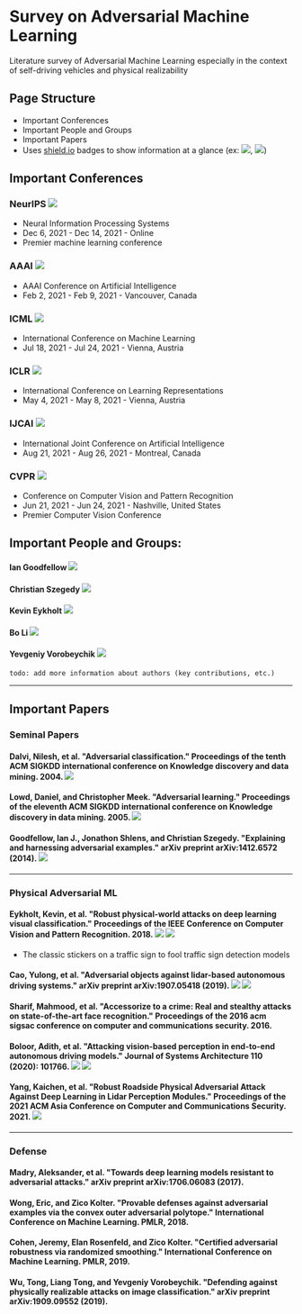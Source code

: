 # Survey on Adversarial Machine Learning

Literature survey of Adversarial Machine Learning especially in the context of self-driving vehicles and physical realizability

## Page Structure
- Important Conferences
- Important People and Groups
- Important Papers
- Uses [shield.io](https://shields.io/) badges to show information at a glance (ex: ![](https://img.shields.io/badge/impact--factor-33.49-purple), ![](https://img.shields.io/badge/sensor-camera-orange.svg))

## Important Conferences

### NeurIPS  ![](https://img.shields.io/badge/impact--factor-33.49-purple)
- Neural Information Processing Systems
- Dec 6, 2021 - Dec 14, 2021 - Online
- Premier machine learning conference

### AAAI  ![](https://img.shields.io/badge/impact--factor-25.57-purple)
- AAAI Conference on Artificial Intelligence
- Feb 2, 2021 - Feb 9, 2021 - Vancouver, Canada

### ICML  ![](https://img.shields.io/badge/impact--factor-18.48-purple)
- International Conference on Machine Learning
- Jul 18, 2021 - Jul 24, 2021 - Vienna, Austria

### ICLR  ![](https://img.shields.io/badge/impact--factor-11.38-purple)
- International Conference on Learning Representations 
- May 4, 2021 - May 8, 2021 - Vienna, Austria

### IJCAI  ![](https://img.shields.io/badge/impact--factor-11.71-purple)
- International Joint Conference on Artificial Intelligence
- Aug 21, 2021 - Aug 26, 2021 - Montreal, Canada

### CVPR  ![](https://img.shields.io/badge/impact--factor-51.98-purple)
- Conference on Computer Vision and Pattern Recognition 
- Jun 21, 2021 - Jun 24, 2021 - Nashville, United States
- Premier Computer Vision Conference

## Important People and Groups:

#### Ian Goodfellow [![](https://img.shields.io/badge/h--index-71-blue.svg)](https://scholar.google.com/citations?hl=en&user=iYN86KEAAAAJ)
#### Christian Szegedy [![](https://img.shields.io/badge/h--index-23-blue.svg)](https://scholar.google.com/citations?hl=en&user=3QeF7mAAAAAJ)
#### Kevin Eykholt [![](https://img.shields.io/badge/h--index-6-blue.svg)](https://scholar.google.com/citations?hl=en&user=f_LN0jUAAAAJ)
#### Bo Li [![](https://img.shields.io/badge/h--index-40-blue.svg)](https://scholar.google.com/citations?user=K8vJkTcAAAAJ&hl=en&oi=sra)
#### Yevgeniy Vorobeychik [![](https://img.shields.io/badge/h--index-36-blue.svg)](https://scholar.google.com/citations?hl=en&user=ptI-HHkAAAAJ)

```
todo: add more information about authors (key contributions, etc.)
```
---

## Important Papers

### Seminal Papers

#### Dalvi, Nilesh, et al. "Adversarial classification." Proceedings of the tenth ACM SIGKDD international conference on Knowledge discovery and data mining. 2004. ![](https://img.shields.io/badge/type-theory-brightgreen.svg) 
#### Lowd, Daniel, and Christopher Meek. "Adversarial learning." Proceedings of the eleventh ACM SIGKDD international conference on Knowledge discovery in data mining. 2005. ![](https://img.shields.io/badge/type-theory-brightgreen.svg) 
#### Goodfellow, Ian J., Jonathon Shlens, and Christian Szegedy. "Explaining and harnessing adversarial examples." arXiv preprint arXiv:1412.6572 (2014). ![](https://img.shields.io/badge/type-digital-brightgreen.svg) 

---
### Physical Adversarial ML
#### Eykholt, Kevin, et al. "Robust physical-world attacks on deep learning visual classification." Proceedings of the IEEE Conference on Computer Vision and Pattern Recognition. 2018. ![](https://img.shields.io/badge/type-physical-brightgreen.svg) ![](https://img.shields.io/badge/sensor-camera-orange.svg)
- The classic stickers on a traffic sign to fool traffic sign detection models
#### Cao, Yulong, et al. "Adversarial objects against lidar-based autonomous driving systems." arXiv preprint arXiv:1907.05418 (2019). ![](https://img.shields.io/badge/type-physical-brightgreen.svg) ![](https://img.shields.io/badge/sensor-LiDAR-orange.svg)
#### Sharif, Mahmood, et al. "Accessorize to a crime: Real and stealthy attacks on state-of-the-art face recognition." Proceedings of the 2016 acm sigsac conference on computer and communications security. 2016.
#### Boloor, Adith, et al. "Attacking vision-based perception in end-to-end autonomous driving models." Journal of Systems Architecture 110 (2020): 101766. ![](https://img.shields.io/badge/type-simulated-brightgreen.svg) ![](https://img.shields.io/badge/sensor-camera-orange.svg)
#### Yang, Kaichen, et al. "Robust Roadside Physical Adversarial Attack Against Deep Learning in Lidar Perception Modules." Proceedings of the 2021 ACM Asia Conference on Computer and Communications Security. 2021. ![](https://img.shields.io/badge/sensor-LiDAR-orange.svg)

---
### Defense
#### Madry, Aleksander, et al. "Towards deep learning models resistant to adversarial attacks." arXiv preprint arXiv:1706.06083 (2017).
#### Wong, Eric, and Zico Kolter. "Provable defenses against adversarial examples via the convex outer adversarial polytope." International Conference on Machine Learning. PMLR, 2018.
#### Cohen, Jeremy, Elan Rosenfeld, and Zico Kolter. "Certified adversarial robustness via randomized smoothing." International Conference on Machine Learning. PMLR, 2019.
#### Wu, Tong, Liang Tong, and Yevgeniy Vorobeychik. "Defending against physically realizable attacks on image classification." arXiv preprint arXiv:1909.09552 (2019).
